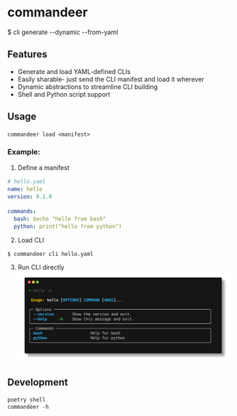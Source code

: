 # commandeer
$ cli generate --dynamic --from-yaml

## Features
* Generate and load YAML-defined CLIs
* Easily sharable- just send the CLI manifest and load it wherever
* Dynamic abstractions to streamline CLI building
* Shell and Python script support


## Usage
`commandeer load <manifest>`

### Example:

1. Define a manifest
```yaml
# hello.yaml
name: hello
version: 0.1.0

commands:
  bash: $echo "hello from bash"
  python: print("hello from python")
```

2. Load CLI
```
$ commandeer cli hello.yaml
```

3. Run CLI directly
![hello-demo](docs/images/hello.png)


## Development
```
poetry shell
commandeer -h
```
